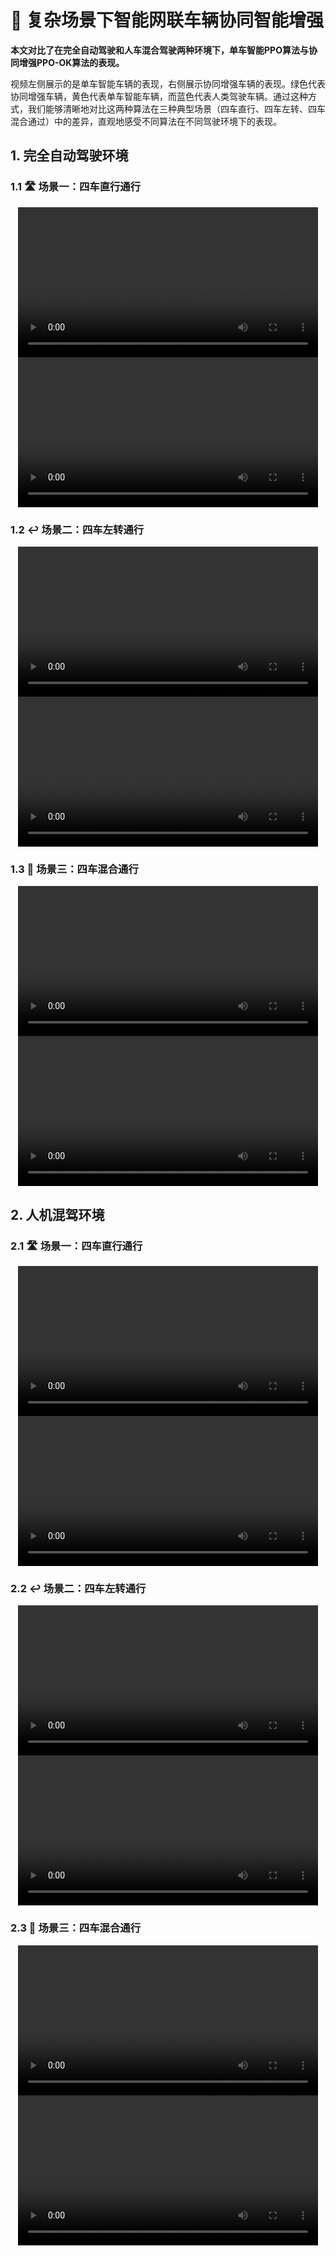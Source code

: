 # 🚗 复杂场景下智能网联车辆协同智能增强
**本文对比了在完全自动驾驶和人车混合驾驶两种环境下，单车智能PPO算法与协同增强PPO-OK算法的表现。**  

视频左侧展示的是单车智能车辆的表现，右侧展示协同增强车辆的表现。绿色代表协同增强车辆，黄色代表单车智能车辆，而蓝色代表人类驾驶车辆。通过这种方式，我们能够清晰地对比这两种算法在三种典型场景（四车直行、四车左转、四车混合通过）中的差异，直观地感受不同算法在不同驾驶环境下的表现。

## 1. 完全自动驾驶环境

### 1.1 🛣️ 场景一：四车直行通行

<div align="center">
  <video src="./videos/full_autonomous/individual_intelligence/straight.mp4" controls width="480" loop></video>
  <video src="./videos/full_autonomous/collaborative_intelligence/straight.mp4" controls width="480" loop></video>
</div>

### 1.2 ↩️ 场景二：四车左转通行

<div align="center">
  <video src="./videos/full_autonomous/individual_intelligence/left.mp4" controls width="480" loop></video>
  <video src="./videos/full_autonomous/collaborative_intelligence/left.mp4" controls width="480" loop></video>
</div>

### 1.3 🔀 场景三：四车混合通行

<div align="center">
  <video src="./videos/full_autonomous/individual_intelligence/mixed.mp4" controls width="480" loop></video>
  <video src="./videos/full_autonomous/collaborative_intelligence/mixed.mp4" controls width="480" loop></video>
</div>

## 2. 人机混驾环境

### 2.1 🛣️ 场景一：四车直行通行

<div align="center">
  <video src="./videos/human_vehicle_mixed/individual_intelligence/straight.mp4" controls width="480" loop></video>
  <video src="./videos/human_vehicle_mixed/collaborative_intelligence/straight.mp4" controls width="480" loop></video>
</div>

### 2.2 ↩️ 场景二：四车左转通行

<div align="center">
  <video src="./videos/human_vehicle_mixed/individual_intelligence/left.mp4" controls width="480" loop></video>
  <video src="./videos/human_vehicle_mixed/collaborative_intelligence/left.mp4" controls width="480" loop></video>
</div>

### 2.3 🔀 场景三：四车混合通行

<div align="center">
  <video src="./videos/human_vehicle_mixed/individual_intelligence/mixed.mp4" controls width="480" loop></video>
  <video src="./videos/human_vehicle_mixed/collaborative_intelligence/mixed.mp4" controls width="480" loop></video>
</div>
